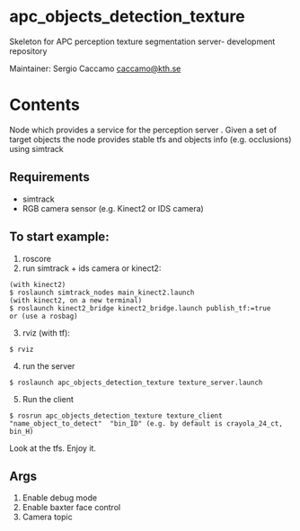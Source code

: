 # apc_objects_detection_texture
Skeleton for APC perception texture segmentation server- development repository

Maintainer:   Sergio Caccamo <caccamo@kth.se>

Contents
=========

Node which provides a service for the perception server . Given a set of target objects the node provides stable tfs and objects info (e.g. occlusions) using simtrack

## Requirements
* simtrack 
* RGB camera sensor (e.g. Kinect2 or IDS camera)

## To start example:
 1. roscore
 2. run simtrack + ids camera or kinect2:
 
 ```
(with kinect2)
$ roslaunch simtrack_nodes main_kinect2.launch 
(with kinect2, on a new terminal)
$ roslaunch kinect2_bridge kinect2_bridge.launch publish_tf:=true
or (use a rosbag)
```
 3. rviz (with tf):
 
 ```
$ rviz 
```

 4. run the server
 ```
$ roslaunch apc_objects_detection_texture texture_server.launch 
```

 5. Run the client 
  ```
$ rosrun apc_objects_detection_texture texture_client "name_object_to_detect"  "bin_ID" (e.g. by default is crayola_24_ct, bin_H) 
 ```
 
Look at the tfs. Enjoy it.
 
## Args
1. Enable debug mode
2. Enable baxter face control 
3. Camera topic
